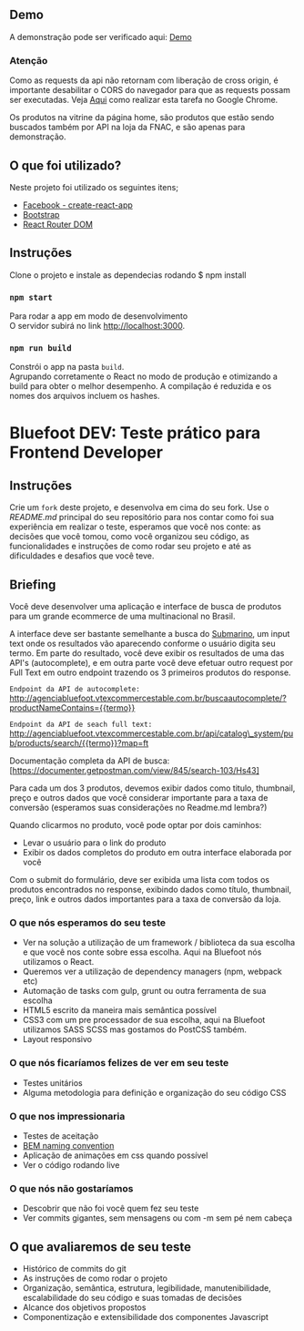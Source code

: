 ## Demo
A demonstração pode ser verificado aqui: [Demo](https://friendly-morse-ffcb7b.netlify.com/)

### Atenção
Como as requests da api não retornam com liberação de cross origin, é importante desabilitar o CORS do navegador para que as requests possam ser executadas. Veja [Aqui](https://professor-falken.com/pt/general/como-deshabilitar-la-politica-del-mismo-origen-o-same-origin-policy-en-chrome/) como realizar esta tarefa no Google Chrome.

Os produtos na vitrine da página home, são produtos que estão sendo buscados também por API na loja da FNAC, e são apenas para demonstração.

## O que foi utilizado?
Neste projeto foi utilizado os seguintes itens;
- [Facebook - create-react-app](https://github.com/facebook/create-react-app)
- [Bootstrap](http://getbootstrap.com/)
- [React Router DOM](https://github.com/ReactTraining/react-router/tree/master/packages/react-router-dom)

## Instruções

Clone o projeto e instale as dependecias rodando
    $ npm install

### `npm start`
Para rodar a app em modo de desenvolvimento<br>
O servidor subirá no link [http://localhost:3000](http://localhost:3000).

### `npm run build`
Constrói o app na pasta `build`.<br>
Agrupando corretamente o React no modo de produção e otimizando a build para obter o melhor desempenho.
A compilação é reduzida e os nomes dos arquivos incluem os hashes.





# Bluefoot DEV: Teste prático para Frontend Developer


## Instruções

Crie um `fork` deste projeto, e desenvolva em cima do seu fork. Use o *README.md* principal do seu repositório para nos contar como foi sua experiência em realizar o teste, esperamos que você nos conte: as decisões que você tomou, como você organizou seu código, as funcionalidades e instruções de como rodar seu projeto e até as dificuldades e desafios que você teve.


## Briefing

Você deve desenvolver uma aplicação e interface de busca de produtos para um grande ecommerce de uma multinacional no Brasil.

A interface deve ser bastante semelhante a busca do [Submarino](https://www.submarino.com.br), um input text onde os resultados vão aparecendo conforme o usuário digita seu termo. Em parte do resultado, você deve exibir os resultados de uma das API's (autocomplete), e em outra parte você deve efetuar outro request por Full Text em outro endpoint trazendo os 3 primeiros produtos do response.


`Endpoint da API de autocomplete:` 
http://agenciabluefoot.vtexcommercestable.com.br/buscaautocomplete/?productNameContains={{termo}}


`Endpoint da API de seach full text:`
http://agenciabluefoot.vtexcommercestable.com.br/api/catalog\_system/pub/products/search/{{termo}}?map=ft

Documentação completa da API de busca: [https://documenter.getpostman.com/view/845/search-103/Hs43]


Para cada um dos 3 produtos, devemos exibir dados como titulo, thumbnail, preço e outros dados que você considerar importante para a taxa de conversão (esperamos suas considerações no Readme.md lembra?)

Quando clicarmos no produto, você pode optar por dois caminhos:

- Levar o usuário para o link do produto
- Exibir os dados completos do produto em outra interface elaborada por você

Com o submit do formulário, deve ser exibida uma lista com todos os produtos encontrados no response, exibindo dados como título, thumbnail, preço, link e outros dados importantes para a taxa de conversão da loja.


### O que nós esperamos do seu teste

* Ver na solução a utilização de um framework / biblioteca da sua escolha e que você nos conte sobre essa escolha. Aqui na Bluefoot nós utilizamos o React.
* Queremos ver a utilização de dependency managers (npm, webpack etc)
* Automação de tasks com gulp, grunt ou outra ferramenta de sua escolha
* HTML5 escrito da maneira mais semântica possível
* CSS3 com um pre processador de sua escolha, aqui na Bluefoot utilizamos SASS SCSS mas gostamos do PostCSS também.
* Layout responsivo

### O que nós ficaríamos felizes de ver em seu teste

* Testes unitários
* Alguma metodologia para definição e organização do seu código CSS

### O que nos impressionaria

* Testes de aceitação
* [BEM naming convention](http://getbem.com/naming/)
* Aplicação de animações em css quando possível
* Ver o código rodando live

### O que nós não gostaríamos

* Descobrir que não foi você quem fez seu teste
* Ver commits gigantes, sem mensagens ou com -m sem pé nem cabeça


## O que avaliaremos de seu teste

* Histórico de commits do git
* As instruções de como rodar o projeto
* Organização, semântica, estrutura, legibilidade, manutenibilidade, escalabilidade do seu código e suas tomadas de decisões
* Alcance dos objetivos propostos
* Componentização e extensibilidade dos componentes Javascript
